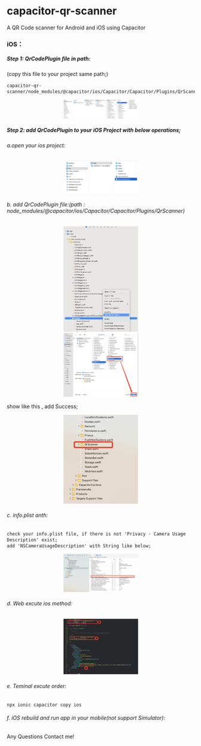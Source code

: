 # capacitor-qr-scanner
A QR Code scanner for Android and iOS using Capacitor

### iOS：

##### Step 1: QrCodePlugin file in path:
  (copy this file to your project same path;)
  
```
capacitor-qr-scanner/node_modules/@capacitor/ios/Capacitor/Capacitor/Plugins/QrScanner
```
<!--![QrScanner](./images/plugin_01.png)-->
<div align=center>
<img src="./images/plugin_01.png" width="200">
</div>

##### Step 2: add QrCodePlugin to your iOS Project with below operations;
######  a.open your ios project:
<div align=center>
    <img src="/images/plugin_02_0.png" width="200">
</div> 

###### b. add QrCodePlugin file:(path : node_modules/@capacitor/ios/Capacitor/Capacitor/Plugins/QrScanner)
<div align=center>
    <img src="/images/plugin_02.png" width="200">
</div> 
 <div align=center>
    <img src="/images/plugin_03.png" width="200">
</div> 

show like this , add Success;
<div align=center>
    <img src="/images/plugin_04.png" width="200">
</div> 

###### c. info.plist anth:
    check your info.plist file, if there is not 'Privacy - Camera Usage Description' exist;
    add 'NSCameraUsageDescription' with String like below;

<div align=center>
    <img src="/images/plugin_05.png" width="200">
</div> 

###### d. Web excute ios method:
 
 <div align=center>
    <img src="/images/plugin_web.png" width="200">
</div>   

###### e. Teminal excute order:
    
```
npx ionic capacitor copy ios
```

###### f. iOS rebuild and run app in your mobile(not support Simulator):

Any Questions Contact me!
